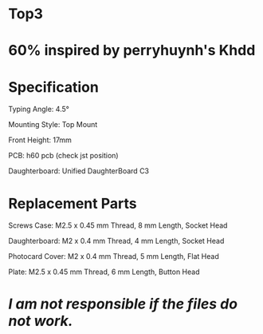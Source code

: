# Top3


# 60% inspired by perryhuynh's Khdd

# Specification

Typing Angle: 4.5°

Mounting Style: Top Mount

Front Height: 17mm

PCB: h60 pcb (check jst position)

Daughterboard: Unified DaughterBoard C3

# Replacement Parts
Screws
Case: M2.5 x 0.45 mm Thread, 8 mm Length, Socket Head

Daughterboard: M2 x 0.4 mm Thread, 4 mm Length, Socket Head

Photocard Cover: M2 x 0.4 mm Thread, 5 mm Length, Flat Head

Plate: M2.5 x 0.45 mm Thread, 6 mm Length, Button Head

# *I am not responsible if the files do not work.*
